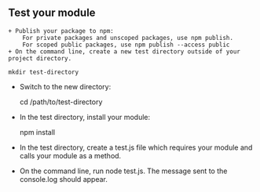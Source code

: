 ## Test your module

    + Publish your package to npm:
        For private packages and unscoped packages, use npm publish.
        For scoped public packages, use npm publish --access public
    + On the command line, create a new test directory outside of your project directory.

    mkdir test-directory

+ Switch to the new directory:

    cd /path/to/test-directory

+ In the test directory, install your module:

    npm install <your-module-name>

+ In the test directory, create a test.js file which requires your module and calls your module as a method.
+ On the command line, run node test.js. The message sent to the console.log should appear.
